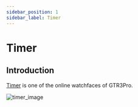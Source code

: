```yaml
---
sidebar_position: 1
sidebar_label: Timer
---
```


# Timer

## Introduction

[Timer](https://github.com/zepp-health/zeppos-samples/tree/main/watchface/1.0/timer) is one of the online watchfaces of GTR3Pro.

![timer_image](/img/sample/watchface/timer.png)
